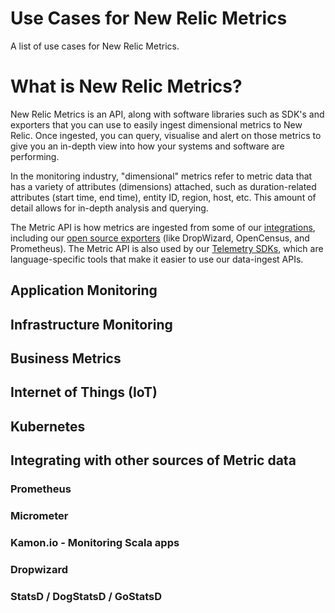 # Use Cases for New Relic Metrics

A list of use cases for New Relic Metrics.

# What is New Relic Metrics?

New Relic Metrics is an API, along with software libraries such as SDK's and exporters that you can use to easily ingest dimensional metrics to New Relic. Once ingested, you can query, visualise and alert on those metrics to give you an in-depth view into how your systems and software are performing.

In the monitoring industry, "dimensional" metrics refer to metric data that has a variety of attributes (dimensions) attached, such as duration-related attributes (start time, end time), entity ID, region, host, etc. This amount of detail allows for in-depth analysis and querying.

The Metric API is how metrics are ingested from some of our [integrations](https://newrelic.com/integrations), including our [open source exporters](https://docs.newrelic.com/docs/data-ingest-apis/get-data-new-relic/new-relic-sdks/telemetry-sdks-send-custom-telemetry-data-new-relic#external-data) (like DropWizard, OpenCensus, and Prometheus). The Metric API is also used by our [Telemetry SDKs](https://docs.newrelic.com/docs/data-ingest-apis/get-data-new-relic/new-relic-sdks/telemetry-sdks-send-custom-telemetry-data-new-relic), which are language-specific tools that make it easier to use our data-ingest APIs.

## Application Monitoring

## Infrastructure Monitoring

## Business Metrics

## Internet of Things (IoT)

## Kubernetes

## Integrating with other sources of Metric data

### Prometheus

### Micrometer

### Kamon.io - Monitoring Scala apps

### Dropwizard

### StatsD / DogStatsD / GoStatsD

